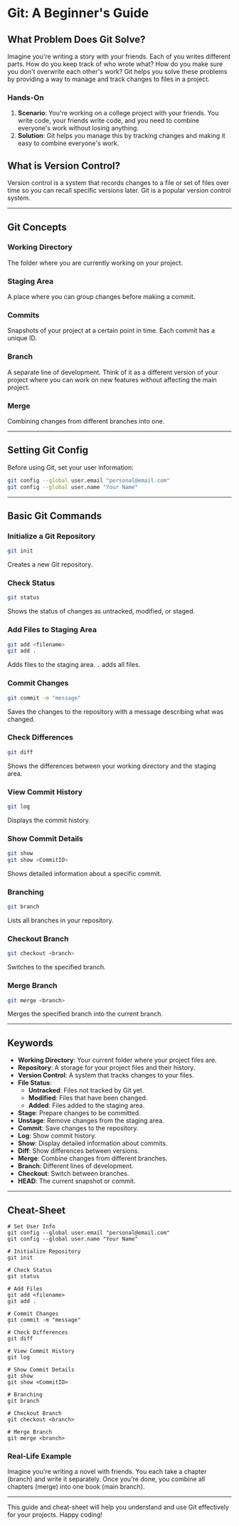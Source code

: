 # Git: A Beginner's Guide

## What Problem Does Git Solve?

Imagine you're writing a story with your friends. Each of you writes different parts. How do you keep track of who wrote what? How do you make sure you don't overwrite each other's work? Git helps you solve these problems by providing a way to manage and track changes to files in a project.

### Hands-On

1. **Scenario**: You're working on a college project with your friends. You write code, your friends write code, and you need to combine everyone's work without losing anything.
2. **Solution**: Git helps you manage this by tracking changes and making it easy to combine everyone's work.

## What is Version Control?

Version control is a system that records changes to a file or set of files over time so you can recall specific versions later. Git is a popular version control system.

---

## Git Concepts

### Working Directory

The folder where you are currently working on your project.

### Staging Area

A place where you can group changes before making a commit.

### Commits

Snapshots of your project at a certain point in time. Each commit has a unique ID.

### Branch

A separate line of development. Think of it as a different version of your project where you can work on new features without affecting the main project.

### Merge

Combining changes from different branches into one.

---

## Setting Git Config

Before using Git, set your user information:

```bash
git config --global user.email "personal@email.com"
git config --global user.name "Your Name"
```

---

## Basic Git Commands

### Initialize a Git Repository

```bash
git init
```
Creates a new Git repository.

### Check Status

```bash
git status
```
Shows the status of changes as untracked, modified, or staged.

### Add Files to Staging Area

```bash
git add <filename>
git add .
```
Adds files to the staging area. `.` adds all files.

### Commit Changes

```bash
git commit -m "message"
```
Saves the changes to the repository with a message describing what was changed.

### Check Differences

```bash
git diff
```
Shows the differences between your working directory and the staging area.

### View Commit History

```bash
git log
```
Displays the commit history.

### Show Commit Details

```bash
git show
git show <CommitID>
```
Shows detailed information about a specific commit.

### Branching

```bash
git branch
```
Lists all branches in your repository.

### Checkout Branch

```bash
git checkout <branch>
```
Switches to the specified branch.

### Merge Branch

```bash
git merge <branch>
```
Merges the specified branch into the current branch.

---

## Keywords

- **Working Directory**: Your current folder where your project files are.
- **Repository**: A storage for your project files and their history.
- **Version Control**: A system that tracks changes to your files.
- **File Status**:
  - **Untracked**: Files not tracked by Git yet.
  - **Modified**: Files that have been changed.
  - **Added**: Files added to the staging area.
- **Stage**: Prepare changes to be committed.
- **Unstage**: Remove changes from the staging area.
- **Commit**: Save changes to the repository.
- **Log**: Show commit history.
- **Show**: Display detailed information about commits.
- **Diff**: Show differences between versions.
- **Merge**: Combine changes from different branches.
- **Branch**: Different lines of development.
- **Checkout**: Switch between branches.
- **HEAD**: The current snapshot or commit.

---

## Cheat-Sheet

```plaintext
# Set User Info
git config --global user.email "personal@email.com"
git config --global user.name "Your Name"

# Initialize Repository
git init

# Check Status
git status

# Add Files
git add <filename>
git add .

# Commit Changes
git commit -m "message"

# Check Differences
git diff

# View Commit History
git log

# Show Commit Details
git show
git show <CommitID>

# Branching
git branch

# Checkout Branch
git checkout <branch>

# Merge Branch
git merge <branch>
```

### Real-Life Example

Imagine you're writing a novel with friends. You each take a chapter (branch) and write it separately. Once you're done, you combine all chapters (merge) into one book (main branch).

---

This guide and cheat-sheet will help you understand and use Git effectively for your projects. Happy coding!